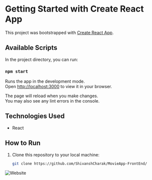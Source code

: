 # Getting Started with Create React App

This project was bootstrapped with [Create React App](https://github.com/facebook/create-react-app).

## Available Scripts

In the project directory, you can run:

### `npm start`

Runs the app in the development mode.\
Open [http://localhost:3000](http://localhost:3000) to view it in your browser.

The page will reload when you make changes.\
You may also see any lint errors in the console.

## Technologies Used

- React

## How to Run

1. Clone this repository to your local machine:

   ```bash
   git clone https://github.com/ShivanshCharak/MovieApp-FrontEnd/
![Website](https://github.com/ShivanshCharak/MovieApp-FrontEnd/assets/96943825/d23eec0b-aeac-43c1-909a-a9acd4e20e22)
